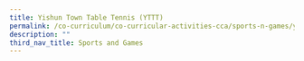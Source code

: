 ```yaml
---
title: Yishun Town Table Tennis (YTTT)
permalink: /co-curriculum/co-curricular-activities-cca/sports-n-games/yishun-town-table-tennis-yttt/
description: ""
third_nav_title: Sports and Games
---
```

